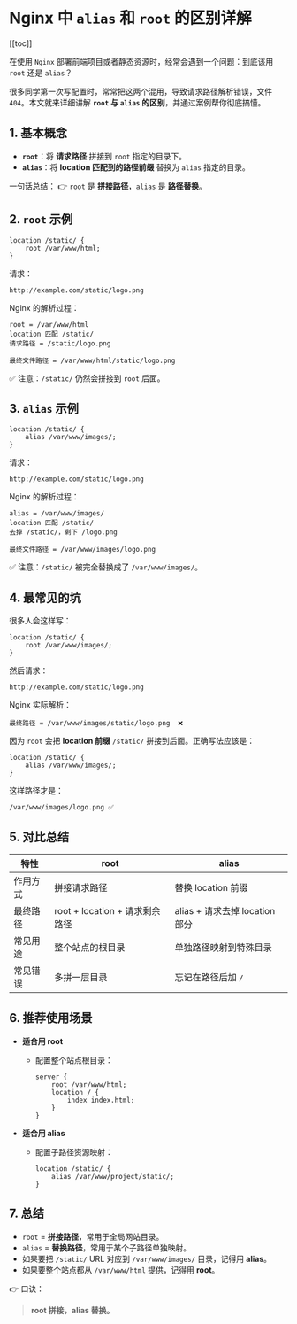 # Nginx 中 `alias` 和 `root` 的区别详解

[[toc]]

在使用 `Nginx` 部署前端项目或者静态资源时，经常会遇到一个问题：到底该用 `root` 还是 `alias`？

很多同学第一次写配置时，常常把这两个混用，导致请求路径解析错误，文件 `404`。本文就来详细讲解 **`root` 与 `alias` 的区别**，并通过案例帮你彻底搞懂。

## 1. 基本概念

- **`root`**：将 **请求路径** 拼接到 `root` 指定的目录下。
- **`alias`**：将 **location 匹配到的路径前缀** 替换为 `alias` 指定的目录。

一句话总结： 👉 `root` 是 **拼接路径**，`alias` 是 **路径替换**。

## 2. `root` 示例

```nginx
location /static/ {
    root /var/www/html;
}
```

请求：

```
http://example.com/static/logo.png
```

Nginx 的解析过程：

```
root = /var/www/html
location 匹配 /static/
请求路径 = /static/logo.png

最终文件路径 = /var/www/html/static/logo.png
```

✅ 注意：`/static/` 仍然会拼接到 `root` 后面。

## 3. `alias` 示例

```nginx
location /static/ {
    alias /var/www/images/;
}
```

请求：

```
http://example.com/static/logo.png
```

Nginx 的解析过程：

```
alias = /var/www/images/
location 匹配 /static/
去掉 /static/，剩下 /logo.png

最终文件路径 = /var/www/images/logo.png
```

✅ 注意：`/static/` 被完全替换成了 `/var/www/images/`。

## 4. 最常见的坑

很多人会这样写：

```nginx
location /static/ {
    root /var/www/images/;
}
```

然后请求：

```
http://example.com/static/logo.png
```

Nginx 实际解析：

```
最终路径 = /var/www/images/static/logo.png  ❌
```

因为 `root` 会把 **location 前缀** `/static/` 拼接到后面。正确写法应该是：

```nginx
location /static/ {
    alias /var/www/images/;
}
```

这样路径才是：

```
/var/www/images/logo.png ✅
```

## 5. 对比总结

| 特性     | root                           | alias                          |
| -------- | ------------------------------ | ------------------------------ |
| 作用方式 | 拼接请求路径                   | 替换 location 前缀             |
| 最终路径 | root + location + 请求剩余路径 | alias + 请求去掉 location 部分 |
| 常见用途 | 整个站点的根目录               | 单独路径映射到特殊目录         |
| 常见错误 | 多拼一层目录                   | 忘记在路径后加 `/`             |

## 6. 推荐使用场景

- **适合用 root**

  - 配置整个站点根目录：

    ```nginx
    server {
        root /var/www/html;
        location / {
            index index.html;
        }
    }
    ```

- **适合用 alias**

  - 配置子路径资源映射：

    ```nginx
    location /static/ {
        alias /var/www/project/static/;
    }
    ```

## 7. 总结

- `root` = **拼接路径**，常用于全局网站目录。
- `alias` = **替换路径**，常用于某个子路径单独映射。
- 如果要把 `/static/` URL 对应到 `/var/www/images/` 目录，记得用 **alias**。
- 如果要整个站点都从 `/var/www/html` 提供，记得用 **root**。

👉 口诀：

> **root 拼接，alias 替换。**
